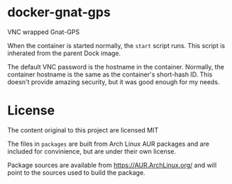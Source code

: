 # docker-gnat-gps
VNC wrapped Gnat-GPS

When the container is started normally,
the `start` script runs.
This script is inherated
from the parent Dock image.

The default VNC password
is the hostname
in the container.
Normally, the container hostname
is the same as
the container's short-hash ID.
This doesn't provide
amazing security,
but it was good enough
for my needs.

# License
The content original to this project are licensed MIT

The files in `packages` are
built from Arch Linux AUR packages
and are included for convinience,
but are under their own license.

Package sources are available
from https://AUR.ArchLinux.org/
and will point to the sources
used to build the package.

